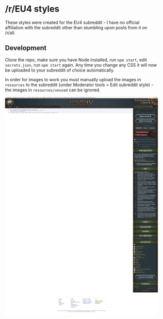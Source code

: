 # /r/EU4 styles

These styles were created for the EU4 subreddit - I have no official affiliation with the subreddit other than stumbling upon posts from it on /r/all.

## Development

Clone the repo, make sure you have Node installed, run `npm start`, edit `secrets.json`, run `npm start` again. Any time you change any CSS it will now be uploaded to your subreddit of choice automatically.

In order for images to work you must manually upload the images in `resources` to the subreddit (under Moderator tools > Edit subreddit style) - the images in `resources/unused` can be ignored.

<p align="center"><img src="preview.png" /></p>
